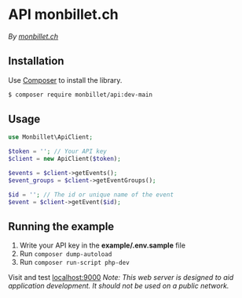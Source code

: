 # API monbillet.ch
*By [monbillet.ch](https://monbillet.ch/)*

## Installation

Use [Composer](https://getcomposer.org/) to install the library.

``` bash
$ composer require monbillet/api:dev-main
```

## Usage

```php
use Monbillet\ApiClient;

$token = ''; // Your API key
$client = new ApiClient($token);

$events = $client->getEvents();
$event_groups = $client->getEventGroups();

$id = ''; // The id or unique name of the event
$event = $client->getEvent($id);
```

## Running the example

1. Write your API key in the **example/.env.sample** file
2. Run ```composer dump-autoload```
3. Run ```composer run-script php-dev```

Visit and test [localhost:9000](http://localhost:9000/)
*Note: This web server is designed to aid application development. It should not be used on a public network.*


